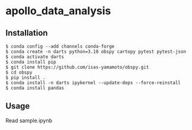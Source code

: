 # apollo_data_analysis

## Installation

```
$ conda config --add channels conda-forge
$ conda create -n darts python=3.10 obspy cartopy pytest pytest-json
$ conda activate darts 
$ conda install pip
$ git clone https://github.com/isas-yamamoto/obspy.git
$ cd obspy
$ pip install .
$ conda install -n darts ipykernel --update-deps --force-reinstall
$ conda install pandas
```

## Usage

Read sample.ipynb